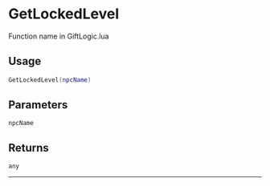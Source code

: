 # GetLockedLevel
Function name in GiftLogic.lua
## Usage
```lua
GetLockedLevel(npcName)
```
## Parameters
`npcName`
## Returns
`any`

---